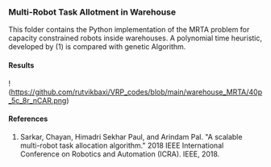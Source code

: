### Multi-Robot Task Allotment in Warehouse

This folder contains the Python implementation of the MRTA problem for capacity constrained robots inside warehouses. A polynomial time heuristic, developed by (1) is compared with genetic Algorithm.

#### Results

!(https://github.com/rutvikbaxi/VRP_codes/blob/main/warehouse_MRTA/40p_5c_8r_nCAR.png)

#### References
1. Sarkar, Chayan, Himadri Sekhar Paul, and Arindam Pal. "A scalable multi-robot task allocation algorithm." 2018 IEEE International Conference on Robotics and Automation (ICRA). IEEE, 2018.